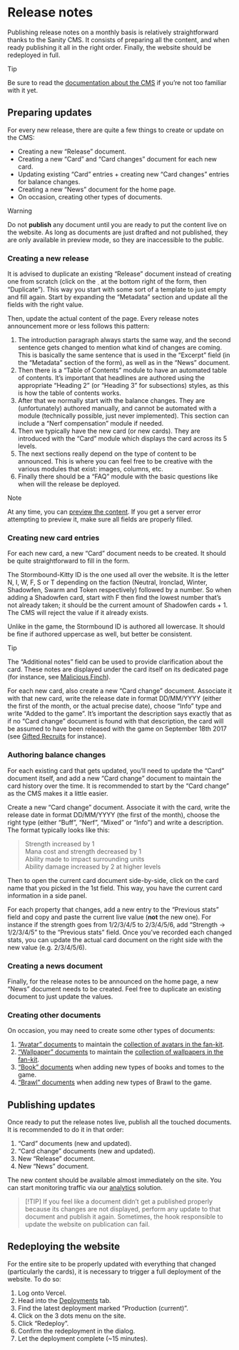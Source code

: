 # Release notes

Publishing release notes on a monthly basis is relatively straightforward thanks to the Sanity CMS. It consists of preparing all the content, and when ready publishing it all in the right order. Finally, the website should be redeployed in full.

> [!TIP]  
> Be sure to read the [documentation about the CMS](./CMS.md) if you’re not too familiar with it yet.

## Preparing updates

For every new release, there are quite a few things to create or update on the CMS:

- Creating a new “Release” document.
- Creating a new “Card” and “Card changes” document for each new card.
- Updating existing “Card” entries + creating new “Card changes” entries for balance changes.
- Creating a new “News” document for the home page.
- On occasion, creating other types of documents.

> [!WARNING]  
> Do not **publish** any document until you are ready to put the content live on the website. As long as documents are just drafted and not published, they are only available in preview mode, so they are inaccessible to the public.

### Creating a new release

It is advised to duplicate an existing “Release” document instead of creating one from scratch (click on the `˯` at the bottom right of the form, then “Duplicate”). This way you start with some sort of a template to just empty and fill again. Start by expanding the “Metadata” section and update all the fields with the right value.

Then, update the actual content of the page. Every release notes announcement more or less follows this pattern:

1. The introduction paragraph always starts the same way, and the second sentence gets changed to mention what kind of changes are coming. This is basically the same sentence that is used in the “Excerpt” field (in the “Metadata” section of the form), as well as in the “News” document.
2. Then there is a “Table of Contents” module to have an automated table of contents. It’s important that headlines are authored using the appropriate “Heading 2” (or “Heading 3” for subsections) styles, as this is how the table of contents works.
3. After that we normally start with the balance changes. They are (unfortunately) authored manually, and cannot be automated with a module (technically possible, just never implemented). This section can include a “Nerf compensation” module if needed.
4. Then we typically have the new card (or new cards). They are introduced with the “Card” module which displays the card across its 5 levels.
5. The next sections really depend on the type of content to be announced. This is where you can feel free to be creative with the various modules that exist: images, columns, etc.
6. Finally there should be a “FAQ” module with the basic questions like when will the release be deployed.

> [!NOTE]  
> At any time, you can [preview the content](./CMS.md#previewing-content). If you get a server error attempting to preview it, make sure all fields are properly filled.

### Creating new card entries

For each new card, a new “Card” document needs to be created. It should be quite straightforward to fill in the form.

The Stormbound-Kitty ID is the one used all over the website. It is the letter N, I, W, F, S or T depending on the faction (Neutral, Ironclad, Winter, Shadowfen, Swarm and Token respectively) followed by a number. So when adding a Shadowfen card, start with F then find the lowest number that’s not already taken; it should be the current amount of Shadowfen cards + 1. The CMS will reject the value if it already exists.

Unlike in the game, the Stormbound ID is authored all lowercase. It should be fine if authored uppercase as well, but better be consistent.

> [!TIP]  
> The “Additional notes” field can be used to provide clarification about the card. These notes are displayed under the card itself on its dedicated page (for instance, see [Malicious Finch](https://stormbound-kitty.com/cards/N106)).

For each new card, also create a new “Card change” document. Associate it with that new card, write the release date in format DD/MM/YYYY (either the first of the month, or the actual precise date), choose “Info” type and write “Added to the game”. It’s important the description says exactly that as if no “Card change” document is found with that description, the card will be assumed to have been released with the game on September 18th 2017 (see [Gifted Recruits](https://stormbound-kitty.com/cards/N3) for instance).

### Authoring balance changes

For each existing card that gets updated, you’ll need to update the “Card” document itself, and add a new “Card change” document to maintain the card history over the time. It is recommended to start by the “Card change” as the CMS makes it a little easier.

Create a new “Card change” document. Associate it with the card, write the release date in format DD/MM/YYYY (the first of the month), choose the right type (either “Buff”, “Nerf”, “Mixed” or “Info”) and write a description. The format typically looks like this:

> Strength increased by 1  
> Mana cost and strength decreased by 1  
> Ability made to impact surrounding units  
> Ability damage increased by 2 at higher levels

Then to open the current card document side-by-side, click on the card name that you picked in the 1st field. This way, you have the current card information in a side panel.

For each property that changes, add a new entry to the “Previous stats” field and copy and paste the current live value (**not** the new one). For instance if the strength goes from 1/2/3/4/5 to 2/3/4/5/6, add “Strength -> 1/2/3/4/5” to the “Previous stats” field. Once you’ve recorded each changed stats, you can update the actual card document on the right side with the new value (e.g. 2/3/4/5/6).

### Creating a news document

Finally, for the release notes to be announced on the home page, a new “News” document needs to be created. Feel free to duplicate an existing document to just update the values.

### Creating other documents

On occasion, you may need to create some other types of documents:

1. [“Avatar” documents](https://stormbound-kitty.sanity.studio/desk/avatar) to maintain the [collection of avatars in the fan-kit](https://stormbound-kitty.com/fan-kit/avatars).
2. [“Wallpaper” documents](https://stormbound-kitty.sanity.studio/desk/wallpaper) to maintain the [collection of wallpapers in the fan-kit](https://stormbound-kitty.com/fan-kit/wallpapers/desktop).
3. [“Book” documents](https://stormbound-kitty.sanity.studio/desk/book) when adding new types of books and tomes to the game.
4. [“Brawl” documents](https://stormbound-kitty.sanity.studio/desk/brawl) when adding new types of Brawl to the game.

## Publishing updates

Once ready to put the release notes live, publish all the touched documents. It is recommended to do it in that order:

1. “Card” documents (new and updated).
2. “Card change” documents (new and updated).
3. New “Release” document.
4. New “News” document.

The new content should be available almost immediately on the site. You can start monitoring traffic via our [analytics](./ANALYTICS.md) solution.

> [!TIP] If you feel like a document didn’t get a published properly because its changes are not displayed, perform any update to that document and publish it again. Sometimes, the hook responsible to update the website on publication can fail.

## Redeploying the website

For the entire site to be properly updated with everything that changed (particularly the cards), it is necessary to trigger a full deployment of the website. To do so:

1. Log onto Vercel.
2. Head into the [Deployments](https://vercel.com/stormbound/stormbound-kitty/deployments) tab.
3. Find the latest deployment marked “Production (current)”.
4. Click on the 3 dots menu on the site.
5. Click “Redeploy”.
6. Confirm the redeployment in the dialog.
7. Let the deployment complete (~15 minutes).
